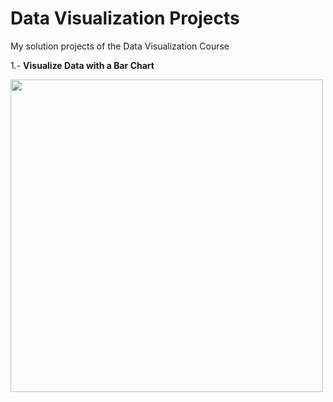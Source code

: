 # Data Visualization Projects
My solution projects of the Data Visualization Course

1.- **Visualize Data with a Bar Chart**

<a href="https://codepen.io/jmaperez/full/ZEyzNLE"><img src="https://user-images.githubusercontent.com/87162909/130395551-d2ba429b-f5f6-432a-ae58-ad6406d15835.png" width="500"></a>
